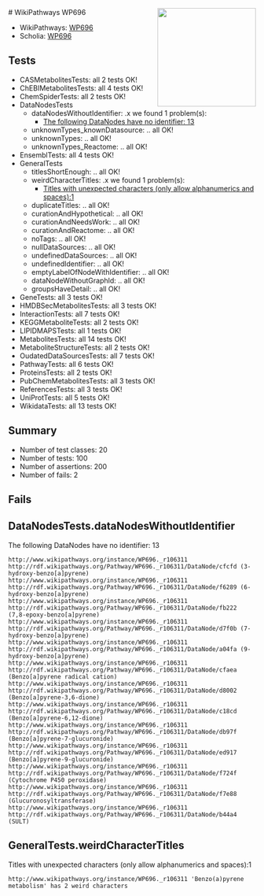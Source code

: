 <img style="float: right; width: 200px" src="https://upload.wikimedia.org/wikipedia/commons/thumb/8/83/Wplogo_with_text_500.png/640px-Wplogo_with_text_500.png" />
# WikiPathways WP696

* WikiPathways: [WP696](https://new.wikipathways.org/pathways/WP696)
* Scholia: [WP696](https://scholia.toolforge.org/wikipathways/WP696)
## Tests
* CASMetabolitesTests: all 2 tests OK!
* ChEBIMetabolitesTests: all 4 tests OK!
* ChemSpiderTests: all 2 tests OK!
* DataNodesTests
    * dataNodesWithoutIdentifier: .x we found 1 problem(s):
        * [The following DataNodes have no identifier: 13](#8792c493)
    * unknownTypes_knownDatasource: .. all OK!
    * unknownTypes: .. all OK!
    * unknownTypes_Reactome: .. all OK!
* EnsemblTests: all 4 tests OK!
* GeneralTests
    * titlesShortEnough: .. all OK!
    * weirdCharacterTitles: .x we found 1 problem(s):
        * [Titles with unexpected characters (only allow alphanumerics and spaces):1](#fda87b3f)
    * duplicateTitles: .. all OK!
    * curationAndHypothetical: .. all OK!
    * curationAndNeedsWork: .. all OK!
    * curationAndReactome: .. all OK!
    * noTags: .. all OK!
    * nullDataSources: .. all OK!
    * undefinedDataSources: .. all OK!
    * undefinedIdentifier: .. all OK!
    * emptyLabelOfNodeWithIdentifier: .. all OK!
    * dataNodeWithoutGraphId: .. all OK!
    * groupsHaveDetail: .. all OK!
* GeneTests: all 3 tests OK!
* HMDBSecMetabolitesTests: all 3 tests OK!
* InteractionTests: all 7 tests OK!
* KEGGMetaboliteTests: all 2 tests OK!
* LIPIDMAPSTests: all 1 tests OK!
* MetabolitesTests: all 14 tests OK!
* MetaboliteStructureTests: all 2 tests OK!
* OudatedDataSourcesTests: all 7 tests OK!
* PathwayTests: all 6 tests OK!
* ProteinsTests: all 2 tests OK!
* PubChemMetabolitesTests: all 3 tests OK!
* ReferencesTests: all 3 tests OK!
* UniProtTests: all 5 tests OK!
* WikidataTests: all 13 tests OK!


## Summary

* Number of test classes: 20
* Number of tests: 100
* Number of assertions: 200
* Number of fails: 2

## Fails

<a name="8792c493" />

## DataNodesTests.dataNodesWithoutIdentifier

The following DataNodes have no identifier: 13
```
http://www.wikipathways.org/instance/WP696._r106311 http://rdf.wikipathways.org/Pathway/WP696._r106311/DataNode/cfcfd (3-hydroxy-benzo[a]pyrene)
http://www.wikipathways.org/instance/WP696._r106311 http://rdf.wikipathways.org/Pathway/WP696._r106311/DataNode/f6289 (6-hydroxy-benzo[a]pyrene)
http://www.wikipathways.org/instance/WP696._r106311 http://rdf.wikipathways.org/Pathway/WP696._r106311/DataNode/fb222 (7,8-epoxy-benzo[a]pyrene)
http://www.wikipathways.org/instance/WP696._r106311 http://rdf.wikipathways.org/Pathway/WP696._r106311/DataNode/d7f0b (7-hydroxy-benzo[a]pyrene)
http://www.wikipathways.org/instance/WP696._r106311 http://rdf.wikipathways.org/Pathway/WP696._r106311/DataNode/a04fa (9-hydroxy-benzo[a]pyrene)
http://www.wikipathways.org/instance/WP696._r106311 http://rdf.wikipathways.org/Pathway/WP696._r106311/DataNode/cfaea (Benzo[a]pyrene radical cation)
http://www.wikipathways.org/instance/WP696._r106311 http://rdf.wikipathways.org/Pathway/WP696._r106311/DataNode/d8002 (Benzo[a]pyrene-3,6-dione)
http://www.wikipathways.org/instance/WP696._r106311 http://rdf.wikipathways.org/Pathway/WP696._r106311/DataNode/c18cd (Benzo[a]pyrene-6,12-dione)
http://www.wikipathways.org/instance/WP696._r106311 http://rdf.wikipathways.org/Pathway/WP696._r106311/DataNode/db97f (Benzo[a]pyrene-7-glucuronide)
http://www.wikipathways.org/instance/WP696._r106311 http://rdf.wikipathways.org/Pathway/WP696._r106311/DataNode/ed917 (Benzo[a]pyrene-9-glucuronide)
http://www.wikipathways.org/instance/WP696._r106311 http://rdf.wikipathways.org/Pathway/WP696._r106311/DataNode/f724f (Cytochrome P450 peroxidase)
http://www.wikipathways.org/instance/WP696._r106311 http://rdf.wikipathways.org/Pathway/WP696._r106311/DataNode/f7e88 (Glucuronosyltransferase)
http://www.wikipathways.org/instance/WP696._r106311 http://rdf.wikipathways.org/Pathway/WP696._r106311/DataNode/b44a4 (SULT)
```

<a name="fda87b3f" />

## GeneralTests.weirdCharacterTitles

Titles with unexpected characters (only allow alphanumerics and spaces):1
```
http://www.wikipathways.org/instance/WP696._r106311 'Benzo(a)pyrene metabolism' has 2 weird characters
```

